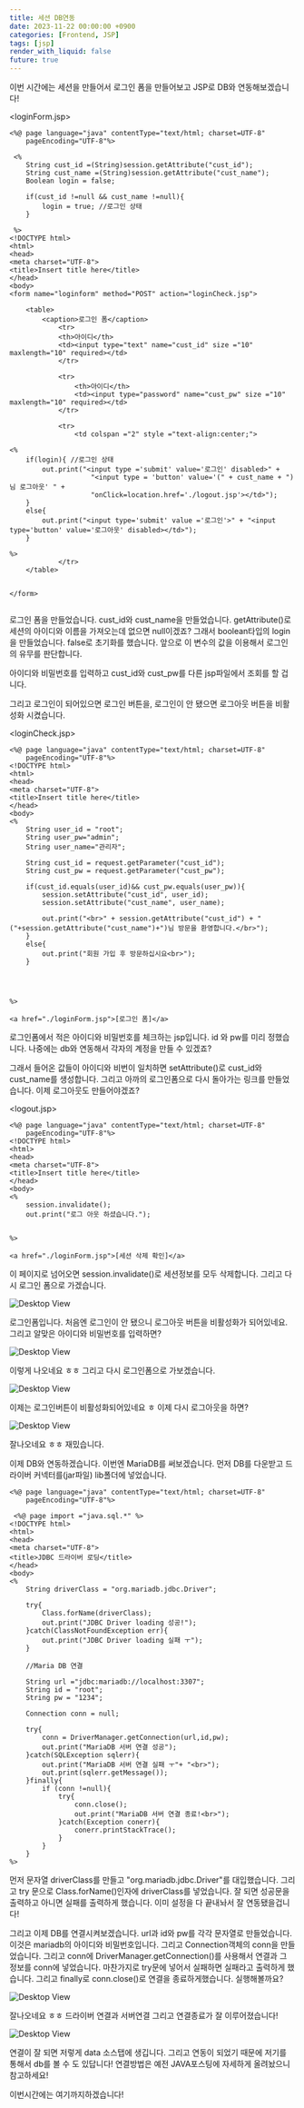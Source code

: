 ```yaml
---
title: 세션 DB연동
date: 2023-11-22 00:00:00 +0900
categories: [Frontend, JSP]
tags: [jsp]
render_with_liquid: false
future: true
---
```


이번 시간에는 세션을 만들어서 로그인 폼을 만들어보고 JSP로 DB와 연동해보겠습니다!

<loginForm.jsp>

```
<%@ page language="java" contentType="text/html; charset=UTF-8"
    pageEncoding="UTF-8"%>
    
 <%
 	String cust_id =(String)session.getAttribute("cust_id");
 	String cust_name =(String)session.getAttribute("cust_name");
 	Boolean login = false;
 	
 	if(cust_id !=null && cust_name !=null){
 		login = true; //로그인 상태
 	}
 
 %>
<!DOCTYPE html>
<html>
<head>
<meta charset="UTF-8">
<title>Insert title here</title>
</head>
<body>
<form name="loginform" method="POST" action="loginCheck.jsp">

	<table>
		<caption>로그인 폼</caption>
			<tr>
			<th>아이디</th>
			<td><input type="text" name="cust_id" size ="10" maxlength="10" required></td>
			</tr>
			
			<tr>
				<th>아이디</th>
				<td><input type="password" name="cust_pw" size ="10" maxlength="10" required></td>
			</tr>
			
			<tr>
				<td colspan ="2" style ="text-align:center;">
				
<%
	if(login){ //로그인 상태
		out.print("<input type ='submit' value='로그인' disabled>" + 
					"<input type = 'button' value='(" + cust_name + ")님 로그아웃' " +
					"onClick=location.href='./logout.jsp'></td>");
	}
	else{
		out.print("<input type='submit' value ='로그인'>" + "<input type='button' value='로그아웃' disabled></td>");
	}

%>
			</tr>
	</table>


</form>


```

로그인 폼을 만들었습니다. cust\_id와 cust\_name을 만들었습니다. getAttribute()로 세션의 아이디와 이름을 가져오는데 없으면 null이겠죠? 그래서 boolean타입의 login을 만들었습니다. false로 초기화를 했습니다. 앞으로 이 변수의 값을 이용해서 로그인의 유무를 판단합니다.

아이디와 비밀번호를 입력하고 cust\_id와 cust\_pw를 다른 jsp파일에서 조회를 할 겁니다.

그리고 로그인이 되어있으면 로그인 버튼을, 로그인이 안 됐으면 로그아웃 버튼을 비활성화 시켰습니다.

<loginCheck.jsp>

```
<%@ page language="java" contentType="text/html; charset=UTF-8"
    pageEncoding="UTF-8"%>
<!DOCTYPE html>
<html>
<head>
<meta charset="UTF-8">
<title>Insert title here</title>
</head>
<body>
<%
	String user_id = "root";
	String user_pw="admin";
	String user_name="관리자";
	
	String cust_id = request.getParameter("cust_id");
	String cust_pw = request.getParameter("cust_pw");
	
	if(cust_id.equals(user_id)&& cust_pw.equals(user_pw)){
		session.setAttribute("cust_id", user_id);
		session.setAttribute("cust_name", user_name);
		
		out.print("<br>" + session.getAttribute("cust_id") + "("+session.getAttribute("cust_name")+")님 방문을 환영합니다.</br>");
	}
	else{
		out.print("회원 가입 후 방문하십시요<br>");
	}

	


%>

<a href="./loginForm.jsp">[로그인 폼]</a>

```

로그인폼에서 적은 아이디와 비밀번호를 체크하는 jsp입니다. id 와 pw를 미리 정했습니다. 나중에는 db와 연동해서 각자의 계정을 만들 수 있겠죠?

그래서 들어온 값들이 아이디와 비번이 일치하면 setAttribute()로 cust\_id와 cust\_name를 생성합니다. 그리고 아까의 로그인폼으로 다시 돌아가는 링크를 만들었습니다. 이제 로그아웃도 만들어야겠죠?

<logout.jsp>

```
<%@ page language="java" contentType="text/html; charset=UTF-8"
    pageEncoding="UTF-8"%>
<!DOCTYPE html>
<html>
<head>
<meta charset="UTF-8">
<title>Insert title here</title>
</head>
<body>
<%
	session.invalidate();
	out.print("로그 아웃 하셨습니다.");
	

%>

<a href="./loginForm.jsp">[세션 삭제 확인]</a>
```

이 페이지로 넘어오면 session.invalidate()로 세션정보를 모두 삭제합니다. 그리고 다시 로그인 폼으로 가겠습니다.

![Desktop View](/assets/img/Frontend/JSP/Session-DB/1.png)

로그인폼입니다. 처음엔 로그인이 안 됐으니 로그아웃 버튼을 비활성화가 되어있네요. 그리고 알맞은 아이디와 비밀번호를 입력하면?

![Desktop View](/assets/img/Frontend/JSP/Session-DB/2.png)

이렇게 나오네요 ㅎㅎ 그리고 다시 로그인폼으로 가보겠습니다.

![Desktop View](/assets/img/Frontend/JSP/Session-DB/3.png)

이제는 로그인버튼이 비활성화되어있네요 ㅎ 이제 다시 로그아웃을 하면?

![Desktop View](/assets/img/Frontend/JSP/Session-DB/4.png)

잘나오네요 ㅎㅎ 재밌습니다.

이제 DB와 연동하겠습니다. 이번엔 MariaDB를 써보겠습니다. 먼저 DB를 다운받고 드라이버 커넥터를(jar파일) lib폴더에 넣었습니다.

```
<%@ page language="java" contentType="text/html; charset=UTF-8"
    pageEncoding="UTF-8"%>
    
 <%@ page import ="java.sql.*" %>
<!DOCTYPE html>
<html>
<head>
<meta charset="UTF-8">
<title>JDBC 드라이버 로딩</title>
</head>
<body>
<%
	String driverClass = "org.mariadb.jdbc.Driver";

	try{
		Class.forName(driverClass);
		out.print("JDBC Driver loading 성공!");
	}catch(ClassNotFoundException err){
		out.print("JDBC Driver loading 실패 ㅜ");
	}

	//Maria DB 연결
	
	String url ="jdbc:mariadb://localhost:3307";
	String id = "root";
	String pw = "1234";
	
	Connection conn = null;
	
	try{
		conn = DriverManager.getConnection(url,id,pw);
		out.print("MariaDB 서버 연결 성공");
	}catch(SQLException sqlerr){
		out.print("MariaDB 서버 연결 실패 ㅜ"+ "<br>");
		out.print(sqlerr.getMessage());
	}finally{
		if (conn !=null){
			try{
				conn.close();
				out.print("MariaDB 서버 연결 종료!<br>");
			}catch(Exception conerr){
				conerr.printStackTrace();
			}
		}
	}
%>
```

먼저 문자열 driverClass를 만들고 "org.mariadb.jdbc.Driver"를 대입했습니다. 그리고 try 문으로 Class.forName()인자에 driverClass를 넣었습니다. 잘 되면 성공문을 출력하고 아니면 실패를 출력하게 했습니다. 이미 설정을 다 끝내놔서 잘 연동됐을겁니다!

그리고 이제 DB를 연결시켜보겠습니다. url과 id와 pw를 각각 문자열로 만들었습니다. 이것은 mariadb의 아이디와 비밀번호입니다. 그리고 Connection객체의 conn을 만들었습니다. 그리고 conn에 DriverManager.getConnection()를 사용해서 연결과 그 정보를 conn에 넣었습니다. 마찬가지로 try문에 넣어서 실패하면 실패라고 출력하게 했습니다. 그리고 finally로 conn.close()로 연결을 종료하게했습니다. 실행해볼까요?

![Desktop View](/assets/img/Frontend/JSP/Session-DB/5.png)

잘나오네요 ㅎㅎ 드라이버 연결과 서버연결 그리고 연결종료가 잘 이루어졌습니다!

![Desktop View](/assets/img/Frontend/JSP/Session-DB/6.png)

연결이 잘 되면 저렇게 data 소스탭에 생깁니다. 그리고 연동이 되었기 때문에 저기를 통해서 db를 볼 수 도 있답니다! 연결방법은 예전 JAVA포스팅에 자세하게 올려놨으니 참고하세요!

이번시간에는 여기까지하겠습니다!
